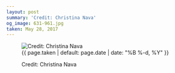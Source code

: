 ```yaml
---
layout: post
summary: 'Credit: Christina Nava'
og_image: 631-961.jpg
taken: May 28, 2017
---
```


<figure class="post">
<img alt="Credit: Christina Nava" sizes="(min-width: 700px) 50vw, calc(100vw - 2rem)" src="{{ site.assets_url }}/631-480.jpg" srcset="{{ site.assets_url }}/631-240.jpg 240w, {{ site.assets_url }}/631-480.jpg 480w, {{ site.assets_url }}/631-721.jpg 721w, {{ site.assets_url }}/631-961.jpg 961w"/>
<figcaption>
<time>{{ page.taken | default: page.date | date: "%B %-d, %Y" }}</time>
<p>Credit: Christina Nava</p>
</figcaption>
</figure>
